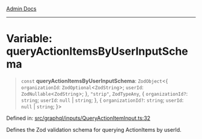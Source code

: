 [Admin Docs](/)

***

# Variable: queryActionItemsByUserInputSchema

> `const` **queryActionItemsByUserInputSchema**: `ZodObject`\<\{ `organizationId`: `ZodOptional`\<`ZodString`\>; `userId`: `ZodNullable`\<`ZodString`\>; \}, `"strip"`, `ZodTypeAny`, \{ `organizationId?`: `string`; `userId`: `null` \| `string`; \}, \{ `organizationId?`: `string`; `userId`: `null` \| `string`; \}\>

Defined in: [src/graphql/inputs/QueryActionItemInput.ts:32](https://github.com/Sourya07/talawa-api/blob/aac5f782223414da32542752c1be099f0b872196/src/graphql/inputs/QueryActionItemInput.ts#L32)

Defines the Zod validation schema for querying ActionItems by userId.
